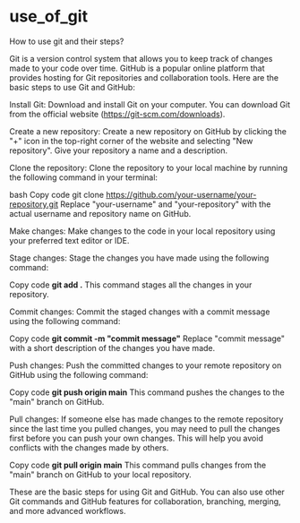 # use_of_git
How to use git and their steps?

Git is a version control system that allows you to keep track of changes made to your code over time. GitHub is a popular online platform that provides hosting for Git repositories and collaboration tools. Here are the basic steps to use Git and GitHub:

Install Git: Download and install Git on your computer. You can download Git from the official website (https://git-scm.com/downloads).

Create a new repository: Create a new repository on GitHub by clicking the "+" icon in the top-right corner of the website and selecting "New repository". Give your repository a name and a description.

Clone the repository: Clone the repository to your local machine by running the following command in your terminal:

bash
Copy code
git clone https://github.com/your-username/your-repository.git
Replace "your-username" and "your-repository" with the actual username and repository name on GitHub.

Make changes: Make changes to the code in your local repository using your preferred text editor or IDE.

Stage changes: Stage the changes you have made using the following command:


Copy code
**git add .**
This command stages all the changes in your repository.

Commit changes: Commit the staged changes with a commit message using the following command:


Copy code
**git commit -m "commit message"**
Replace "commit message" with a short description of the changes you have made.

Push changes: Push the committed changes to your remote repository on GitHub using the following command:


Copy code
**git push origin main**
This command pushes the changes to the "main" branch on GitHub.

Pull changes: If someone else has made changes to the remote repository since the last time you pulled changes, you may need to pull the changes first before you can push your own changes. This will help you avoid conflicts with the changes made by others.


Copy code
**git pull origin main**
This command pulls changes from the "main" branch on GitHub to your local repository.

These are the basic steps for using Git and GitHub. You can also use other Git commands and GitHub features for collaboration, branching, merging, and more advanced workflows.
